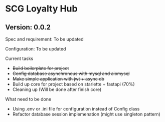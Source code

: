 # SCG Loyalty Hub

## Version: 0.0.2

Spec and requirement: To be updated

Configuration: To be updated

Current tasks
- ~~Build boilerplate for project~~
- ~~Config database asynchronous with mysql and aiomysql~~
- ~~Make simple application with jwt + async db~~
- Build up core for project based on starlette + fastapi (70%)
- Cleaning up (Will be done after finish core)

What need to be done

- Using .env or .ini file for configuration instead of Config class
- Refactor database session implemenation (might use singleton pattern)
